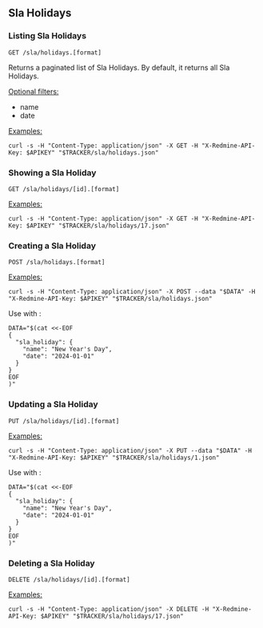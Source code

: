 ## Sla Holidays

### Listing Sla Holidays

`GET /sla/holidays.[format]`

Returns a paginated list of Sla Holidays. By default, it returns all Sla Holidays.

<u>Optional filters:</u>
- name
- date

<u>Examples:</u>

`curl -s -H "Content-Type: application/json" -X GET -H "X-Redmine-API-Key: $APIKEY" "$TRACKER/sla/holidays.json"`


### Showing a Sla Holiday

`GET /sla/holidays/[id].[format]`

<u>Examples:</u>

`curl -s -H "Content-Type: application/json" -X GET -H "X-Redmine-API-Key: $APIKEY" "$TRACKER/sla/holidays/17.json"`


### Creating a Sla Holiday

`POST /sla/holidays.[format]`

<u>Examples:</u>

`curl -s -H "Content-Type: application/json" -X POST --data "$DATA" -H "X-Redmine-API-Key: $APIKEY" "$TRACKER/sla/holidays.json"`

Use with :
```
DATA="$(cat <<-EOF
{
  "sla_holiday": {
    "name": "New Year's Day",
    "date": "2024-01-01"
  }
}
EOF
)"
```


### Updating a Sla Holiday

`PUT /sla/holidays/[id].[format]`

<u>Examples:</u>

`curl -s -H "Content-Type: application/json" -X PUT --data "$DATA" -H "X-Redmine-API-Key: $APIKEY" "$TRACKER/sla/holidays/1.json"`

Use with :
```
DATA="$(cat <<-EOF
{
  "sla_holiday": {
    "name": "New Year's Day",
    "date": "2024-01-01"
  }
}
EOF
)"
```


### Deleting a Sla Holiday

`DELETE /sla/holidays/[id].[format]`

<u>Examples:</u>

`curl -s -H "Content-Type: application/json" -X DELETE -H "X-Redmine-API-Key: $APIKEY" "$TRACKER/sla/holidays/17.json"`
